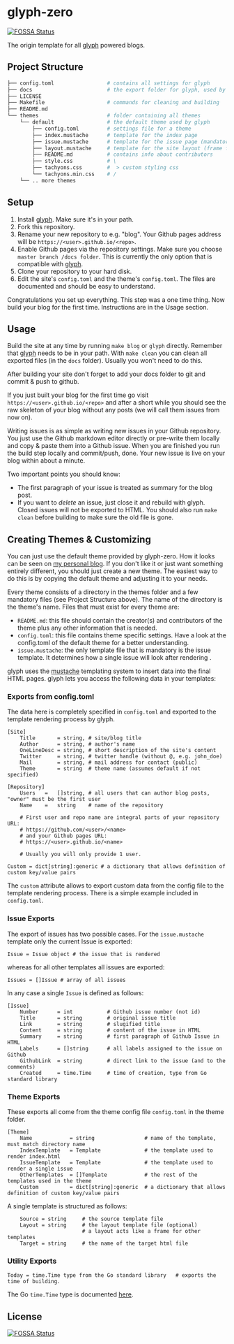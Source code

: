 # glyph-zero
[![FOSSA Status](https://app.fossa.io/api/projects/git%2Bgithub.com%2Fnandotech%2Fglyph-zero.svg?type=shield)](https://app.fossa.io/projects/git%2Bgithub.com%2Fnandotech%2Fglyph-zero?ref=badge_shield)


The origin template for all [glyph](https://github.com/dbriemann/glyph) powered blogs.

## Project Structure

```bash
├── config.toml                 # contains all settings for glyph
├── docs                        # the export folder for glyph, used by Github pages
├── LICENSE
├── Makefile                    # commands for cleaning and building
├── README.md
└── themes                      # folder containing all themes
    └── default                 # the default theme used by glyph
        ├── config.toml         # settings file for a theme
        ├── index.mustache      # template for the index page
        ├── issue.mustache      # template for the issue page (mandatory)
        ├── layout.mustache     # template for the site layout (frame for all other templates)
        ├── README.md           # contains info about contributors
        ├── style.css           # \
        ├── tachyons.css        #  > custom styling css
        └── tachyons.min.css    # /
    └── .. more themes
```

## Setup

1. Install [glyph](https://github.com/dbriemann/glyph). Make sure it's in your path.
2. Fork this repository.
3. Rename your new repository to e.g. "blog". Your Github pages address will be `https://<user>.github.io/<repo>`.
4. Enable Github pages via the repository settings. Make sure you choose `master branch /docs folder`. This is currently the only option that is compatible with [glyph](https://github.com/dbriemann/glyph).
5. Clone your repository to your hard disk.
6. Edit the site's `config.toml` and the theme's `config.toml`. The files are documented and should be easy to understand.

Congratulations you set up everything. This step was a one time thing. Now build your blog for the first time. Instructions are in the Usage section.

## Usage

Build the site at any time by running `make blog` or `glyph` directly. Remember that [glyph](https://github.com/dbriemann/glyph) needs to be in your path. With `make clean` you can clean all exported files (in the `docs` folder). Usually you won't need to do this.

After building your site don't forget to add your docs folder to git and commit & push to github. 

If you just built your blog for the first time go visit `https://<user>.github.io/<repo>` and after a short while you should see the raw skeleton of your blog without any posts (we will call them issues from now on).

Writing issues is as simple as writing new issues in your Github repository. You just use the Github markdown editor directly or pre-write them locally and copy & paste them into a Github issue. When you are finished you run the build step locally and commit/push, done. Your new issue is live on your blog within about a minute.

Two important points you should know:

- The first paragraph of your issue is treated as summary for the blog post.
- If you want to _delete_ an issue, just close it and rebuild with glyph. Closed issues will not be exported to HTML. You should also run `make clean` before building to make sure the old file is gone.

## Creating Themes & Customizing

You can just use the default theme provided by glyph-zero. How it looks can be seen on [my personal blog](https://dbriemann.github.io/blog/). If you don't like it or just want something entirely different, you should just create a new theme. The easiest way to do this is by copying the default theme and adjusting it to your needs.

Every theme consists of a directory in the themes folder and a few mandatory files (see Project Structure above). The name of the directory is the theme's name. Files that must exist for every theme are: 

- `README.md`: this file should contain the creator(s) and contributors of the theme plus any other information that is needed.
- `config.toml`: this file contains theme specific settings. Have a look at the config.toml of the default theme for a better understanding.
- `issue.mustache`: the only template file that is mandatory is the issue template. It determines how a single issue will look after rendering .

glyph uses the [mustache](http://mustache.github.io/mustache.5.html) templating system to insert data into the final HTML pages. glyph lets you access the following data in your templates:

### Exports from config.toml

The data here is completely specified in `config.toml` and exported to the template rendering process by glyph.

```
[Site]
    Title       = string, # site/blog title
    Author      = string, # author's name
    OneLineDesc = string, # short description of the site's content
    Twitter     = string, # twitter handle (without @, e.g. john_doe)
    Mail        = string, # mail address for contact (public)
    Theme       = string  # theme name (assumes default if not specified)

[Repository]
    Users   =   []string, # all users that can author blog posts, "owner" must be the first user
    Name    =   string    # name of the repository

    # First user and repo name are integral parts of your repository URL:
    # https://github.com/<user>/<name>
    # and your Github pages URL:
    # https://<user>.github.io/<name>

    # Usually you will only provide 1 user.

Custom = dict[string]:generic # a dictionary that allows definition of custom key/value pairs
```

The `custom` attribute allows to export custom data from the config file to the template rendering process. There is a simple example included in `config.toml`.

### Issue Exports

The export of issues has two possible cases. For the `issue.mustache` template only the current Issue is exported:

```
Issue = Issue object # the issue that is rendered
```

whereas for all other templates all issues are exported:

```
Issues = []Issue # array of all issues
```

In any case a single `Issue` is defined as follows:

```
[Issue]
    Number      = int           # Github issue number (not id)
    Title       = string        # original issue title
    Link        = string        # slugified title
    Content     = string        # content of the issue in HTML
    Summary     = string        # first paragraph of Github Issue in HTML
    Labels      = []string      # all labels assigned to the issue on Github
    GithubLink  = string        # direct link to the issue (and to the comments)
    Created     = time.Time     # time of creation, type from Go standard library
```

### Theme Exports

These exports all come from the theme config file `config.toml` in the theme folder.

```
[Theme]
    Name            = string                # name of the template, must match directory name
    IndexTemplate   = Template              # the template used to render index.html
    IssueTemplate   = Template              # the template used to render a single issue
    OtherTemplates  = []Template            # the rest of the templates used in the theme
    Custom          = dict[string]:generic  # a dictionary that allows definition of custom key/value pairs
```

A single template is structured as follows:

```
    Source = string     # the source template file
    Layout = string     # the layout template file (optional)
                        # a layout acts like a frame for other templates
    Target = string     # the name of the target html file
```

### Utility Exports

```
Today = time.Time type from the Go standard library   # exports the time of building.
```

The Go `time.Time` type is documented [here](https://golang.org/pkg/time/#Time).


## License
[![FOSSA Status](https://app.fossa.io/api/projects/git%2Bgithub.com%2Fnandotech%2Fglyph-zero.svg?type=large)](https://app.fossa.io/projects/git%2Bgithub.com%2Fnandotech%2Fglyph-zero?ref=badge_large)
